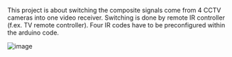 This project is about switching the composite signals come from 4 CCTV cameras into one video receiver. Switching is done by remote IR controller (f.ex. TV remote controller).
Four IR codes have to be preconfigured within the arduino code.

![image](https://github.com/user-attachments/assets/77e2f902-3810-4af3-aad0-3059d2fc3280)
